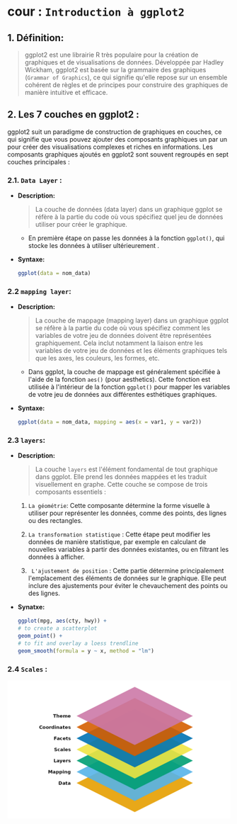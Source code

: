 # cour : ``Introduction à ggplot2``




## 1. **Définition:**

>ggplot2 est une librairie R très populaire pour la création de graphiques et de visualisations de données. Développée par Hadley Wickham, ggplot2 est basée sur la grammaire des graphiques (``Grammar of Graphics``), ce qui signifie qu'elle repose sur un ensemble cohérent de règles et de principes pour construire des graphiques de manière intuitive et efficace.




## 2. **Les 7 couches  en ggplot2 :**

ggplot2 suit un paradigme de construction de graphiques en couches, ce qui signifie que vous pouvez ajouter des composants graphiques un par un pour créer des visualisations complexes et riches en informations. Les composants graphiques ajoutés en ggplot2 sont souvent regroupés en sept couches principales :

### 2.1. **``Data Layer`` :** 

- **Description:**

    >La couche de données (data layer) dans un graphique ggplot se réfère à la partie du code où vous spécifiez quel jeu de données utiliser pour créer le graphique. 

    - En  première étape on passe les données à la fonction ``ggplot()``, qui stocke les données à utiliser ultérieurement .

- **Syntaxe:**

    ```R
    ggplot(data = nom_data)

    ```



### 2.2 **``mapping layer``:**

- **Description:**

    >La couche de mappage (mapping layer) dans un graphique ggplot se réfère à la partie du code où vous spécifiez comment les variables de votre jeu de données doivent être représentées graphiquement. Cela inclut notamment la liaison entre les variables de votre jeu de données et les éléments graphiques tels que les axes, les couleurs, les formes, etc.

    - Dans ggplot, la couche de mappage est généralement spécifiée à l'aide de la fonction `aes()` (pour aesthetics). Cette fonction est utilisée à l'intérieur de la fonction `ggplot()` pour mapper les variables de votre jeu de données aux différentes esthétiques graphiques.

-  **Syntaxe:**

    ```R
    ggplot(data = nom_data, mapping = aes(x = var1, y = var2))
    ```

### 2.3 **``layers``:**

- **Description:**
    
    >La couche ``layers`` est l'élément fondamental de tout graphique dans ggplot. Elle prend les données mappées et les traduit visuellement en graphe. Cette couche se compose de trois composants essentiels :

    1. `` La géométrie ``: Cette composante détermine la forme visuelle à utiliser pour représenter les données, comme des points, des lignes ou des rectangles.

    2. ``La transformation statistique`` : Cette étape peut modifier les données de manière statistique, par exemple en calculant de nouvelles variables à partir des données existantes, ou en filtrant les données à afficher.

    3. `` L'ajustement de position`` : Cette partie détermine principalement l'emplacement des éléments de données sur le graphique. Elle peut inclure des ajustements pour éviter le chevauchement des points ou des lignes.

- **Synatxe:**

    ```R
    ggplot(mpg, aes(cty, hwy)) +
    # to create a scatterplot
    geom_point() +
    # to fit and overlay a loess trendline
    geom_smooth(formula = y ~ x, method = "lm")
    ```



### 2.4 **``Scales`` :**

![alt text](images/image.png)